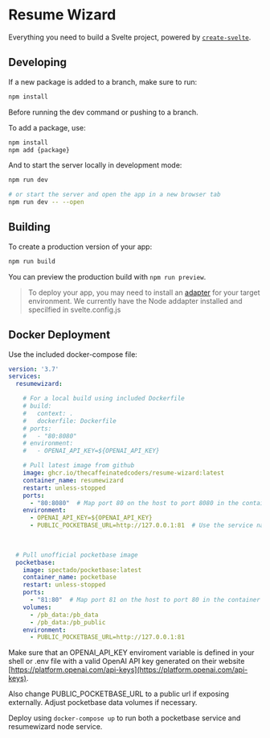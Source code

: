 # Resume Wizard

Everything you need to build a Svelte project, powered by [`create-svelte`](https://github.com/sveltejs/kit/tree/master/packages/create-svelte).

## Developing

If a new package is added to a branch, make sure to run:

```bash
npm install
```

Before running the dev command or pushing to a branch.

To add a package, use:

```bash
npm install
npm add {package}
```

And to start the server locally in development mode:

```bash
npm run dev

# or start the server and open the app in a new browser tab
npm run dev -- --open
```

## Building

To create a production version of your app:

```bash
npm run build
```

You can preview the production build with `npm run preview`.

> To deploy your app, you may need to install an [adapter](https://kit.svelte.dev/docs/adapters) for your target environment.
> We currently have the Node addapter installed and specilfied in svelte.config.js

## Docker Deployment
Use the included docker-compose file:

```yml
version: '3.7'
services:
  resumewizard:

    # For a local build using included Dockerfile
    # build:
    #   context: .
    #   dockerfile: Dockerfile
    # ports:
    #   - "80:8080"
    # environment:
    #   - OPENAI_API_KEY=${OPENAI_API_KEY}

    # Pull latest image from github
    image: ghcr.io/thecaffeinatedcoders/resume-wizard:latest
    container_name: resumewizard
    restart: unless-stopped
    ports:
      - "80:8080"  # Map port 80 on the host to port 8080 in the container
    environment:
      - OPENAI_API_KEY=${OPENAI_API_KEY}
      - PUBLIC_POCKETBASE_URL=http://127.0.0.1:81  # Use the service name and port defined in the pocketbase service
    
    

  # Pull unofficial pocketbase image
  pocketbase:
    image: spectado/pocketbase:latest
    container_name: pocketbase
    restart: unless-stopped
    ports:
      - "81:80"  # Map port 81 on the host to port 80 in the container
    volumes:
      - /pb_data:/pb_data
      - /pb_data:/pb_public
    environment:
      - PUBLIC_POCKETBASE_URL=http://127.0.0.1:81

```
Make sure that an OPENAI_API_KEY enviroment variable is defined in your shell or .env file with a valid OpenAI API key generated on their website [https://platform.openai.com/api-keys](https://platform.openai.com/api-keys). 

Also change PUBLIC_POCKETBASE_URL to a public url if exposing externally. Adjust pocketbase data volumes if necessary. 

Deploy using `docker-compose up` to run both a pocketbase service and resumewizard node service. 